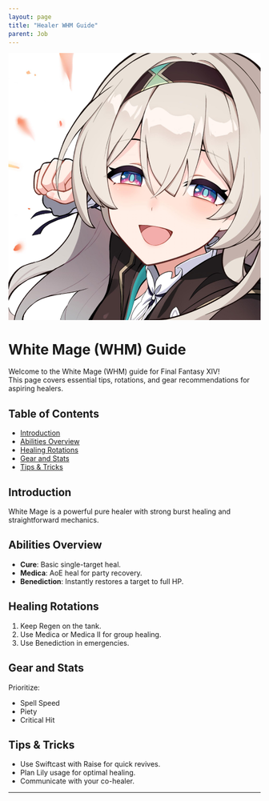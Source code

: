 ```yaml
---
layout: page
title: "Healer WHM Guide"
parent: Job
---
```


![alt text](../../Images/cfub5h5ddfke1.jpeg)

# White Mage (WHM) Guide

Welcome to the White Mage (WHM) guide for Final Fantasy XIV!  
This page covers essential tips, rotations, and gear recommendations for aspiring healers.

## Table of Contents

- [Introduction](#introduction)
- [Abilities Overview](#abilities-overview)
- [Healing Rotations](#healing-rotations)
- [Gear and Stats](#gear-and-stats)
- [Tips & Tricks](#tips--tricks)

## Introduction

White Mage is a powerful pure healer with strong burst healing and straightforward mechanics.

## Abilities Overview

- **Cure**: Basic single-target heal.
- **Medica**: AoE heal for party recovery.
- **Benediction**: Instantly restores a target to full HP.

## Healing Rotations

1. Keep Regen on the tank.
2. Use Medica or Medica II for group healing.
3. Use Benediction in emergencies.

## Gear and Stats

Prioritize:
- Spell Speed
- Piety
- Critical Hit

## Tips & Tricks

- Use Swiftcast with Raise for quick revives.
- Plan Lily usage for optimal healing.
- Communicate with your co-healer.

---